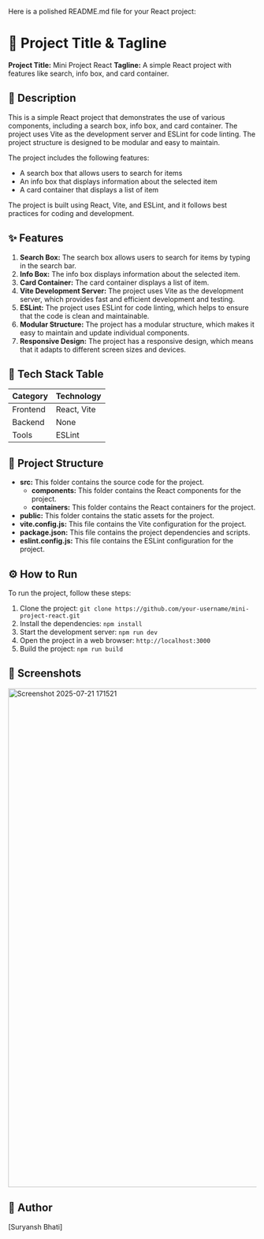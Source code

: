 Here is a polished README.md file for your React project:

🚀 **Project Title & Tagline**
==========================

**Project Title:** Mini Project React
**Tagline:** A simple React project with features like search, info box, and card container.

📖 **Description**
---------------

This is a simple React project that demonstrates the use of various components, including a search box, info box, and card container. The project uses Vite as the development server and ESLint for code linting. The project structure is designed to be modular and easy to maintain.

The project includes the following features:

* A search box that allows users to search for items
* An info box that displays information about the selected item
* A card container that displays a list of item

The project is built using React, Vite, and ESLint, and it follows best practices for coding and development.

✨ **Features**
--------------

1. **Search Box:** The search box allows users to search for items by typing in the search bar.
2. **Info Box:** The info box displays information about the selected item.
3. **Card Container:** The card container displays a list of item.
4. **Vite Development Server:** The project uses Vite as the development server, which provides fast and efficient development and testing.
5. **ESLint:** The project uses ESLint for code linting, which helps to ensure that the code is clean and maintainable.
6. **Modular Structure:** The project has a modular structure, which makes it easy to maintain and update individual components.
7. **Responsive Design:** The project has a responsive design, which means that it adapts to different screen sizes and devices.

🧰 **Tech Stack Table**
---------------------

| **Category** | **Technology** |
| --- | --- |
| Frontend | React, Vite |
| Backend | None |
| Tools | ESLint |

📁 **Project Structure**
-----------------------

* **src:** This folder contains the source code for the project.
	+ **components:** This folder contains the React components for the project.
	+ **containers:** This folder contains the React containers for the project.
* **public:** This folder contains the static assets for the project.
* **vite.config.js:** This file contains the Vite configuration for the project.
* **package.json:** This file contains the project dependencies and scripts.
* **eslint.config.js:** This file contains the ESLint configuration for the project.

⚙️ **How to Run**
----------------

To run the project, follow these steps:

1. Clone the project: `git clone https://github.com/your-username/mini-project-react.git`
2. Install the dependencies: `npm install`
3. Start the development server: `npm run dev`
4. Open the project in a web browser: `http://localhost:3000`
5. Build the project: `npm run build`

📸 **Screenshots**
----------------

<img width="1811" height="1012" alt="Screenshot 2025-07-21 171521" src="https://github.com/user-attachments/assets/2996d09d-6f18-4392-ab69-3dd0c2d0b80f" />

👤 **Author**
----------

[Suryansh Bhati]
